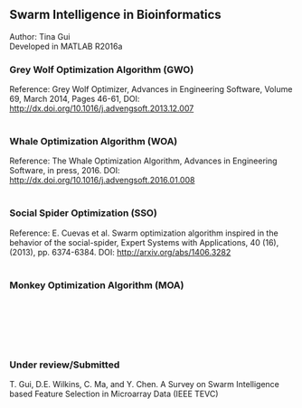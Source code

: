 ## Swarm Intelligence in Bioinformatics
Author: Tina Gui <br>
Developed in MATLAB R2016a <br>

### Grey Wolf Optimization Algorithm (GWO)
Reference: Grey Wolf Optimizer, Advances in Engineering Software, Volume 69, March 2014, Pages 46-61, DOI: http://dx.doi.org/10.1016/j.advengsoft.2013.12.007 
<br><br>

### Whale Optimization Algorithm (WOA)
Reference: The Whale Optimization Algorithm, Advances in Engineering Software, in press, 2016. DOI: http://dx.doi.org/10.1016/j.advengsoft.2016.01.008 
<br><br>

### Social Spider Optimization (SSO)
Reference: E. Cuevas et al. Swarm optimization algorithm inspired in the behavior of the social-spider, Expert Systems with Applications, 40 (16), (2013), pp. 6374-6384. DOI: http://arxiv.org/abs/1406.3282
<br><br>

### Monkey Optimization Algorithm (MOA)
<br><br>

<br><br>
### Under review/Submitted
T. Gui, D.E. Wilkins, C. Ma, and Y. Chen. A Survey on Swarm Intelligence based Feature Selection in Microarray Data (IEEE TEVC)
